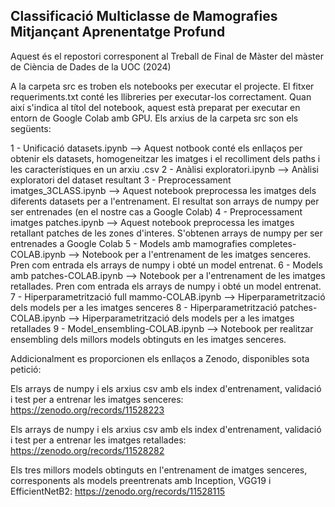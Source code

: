 ## Classificació Multiclasse de Mamografies Mitjançant Aprenentatge Profund


Aquest és el repostori corresponent al Treball de Final de Màster del màster de Ciència de Dades de la UOC (2024)

A la carpeta src es troben els notebooks per executar el projecte. 
El fitxer requeriments.txt conté les llibreries per executar-los correctament.
Quan així s'indica al títol del notebook, aquest està preparat per executar en entorn de Google Colab amb GPU.
Els arxius de la carpeta src son els següents:

1 - Unificació datasets.ipynb --> Aquest notbook conté els enllaços per obtenir els datasets, homogeneitzar les imatges i el recolliment dels paths i les característiques en un arxiu .csv
2 - Anàlisi exploratori.ipynb --> Anàlisi exploratori del dataset resultant
3 - Preprocessament imatges_3CLASS.ipynb --> Aquest notebook preprocessa les imatges dels diferents datasets per a l'entrenament. El resultat son arrays de numpy per ser entrenades (en el nostre cas a Google Colab)
4 - Preprocessament imatges patches.ipynb --> Aquest notebook preprocessa les imatges retallant patches de les zones d'interes. S'obtenen arrays de numpy per ser entrenades a Google Colab
5 - Models amb mamografies completes-COLAB.ipynb --> Notebook per a l'entrenament de les imatges senceres. Pren com entrada els arrays de numpy i obté un model entrenat.
6 - Models amb patches-COLAB.ipynb --> Notebook per a l'entrenament de les imatges retallades. Pren com entrada els arrays de numpy i obté un model entrenat.
7 - Hiperparametrització full mammo-COLAB.ipynb --> Hiperparametrització dels models per a les imatges senceres
8 - Hiperparametrització patches-COLAB.ipynb --> Hiperparametrització dels models per a les imatges retallades
9 - Model_ensembling-COLAB.ipynb --> Notebook per realitzar ensembling dels millors models obtinguts en les imatges senceres. 


Addicionalment es proporcionen els enllaços a Zenodo, disponibles sota petició:

Els arrays de numpy i els arxius csv amb els index d'entrenament, validació i test per a entrenar les imatges senceres:
https://zenodo.org/records/11528223

Els arrays de numpy i els arxius csv amb els index d'entrenament, validació i test per a entrenar les imatges retallades:
https://zenodo.org/records/11528282

Els tres millors models obtinguts en l'entrenament de imatges senceres, corresponents als models preentrenats amb Inception, VGG19 i EfficientNetB2:
https://zenodo.org/records/11528115


